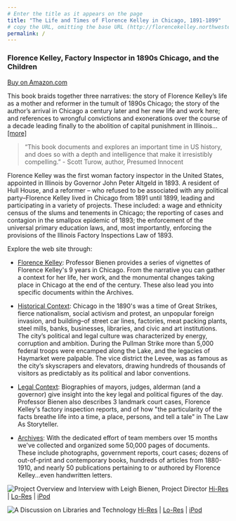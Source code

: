```yaml
---
# Enter the title as it appears on the page
title: "The Life and Times of Florence Kelley in Chicago, 1891-1899"
# copy the URL, omitting the base URL (http://florencekelley.northwestern.edu/)
permalink: /
---
```


### Florence Kelley, Factory Inspector in 1890s Chicago, and the Children

[Buy on Amazon.com](http://www.amazon.com/Florence-Kelley-Children-Factory-Inspector/dp/0692291180)

This book braids together three narratives: the story of Florence Kelley’s life as a mother and reformer in the tumult of 1890s Chicago; the story of the author’s arrival in Chicago a century later and her new life and work here; and references to wrongful convictions and exonerations over the course of a decade leading finally to the abolition of capital punishment in Illinois...[[more]](http://florencekelley.northwestern.edu/about/book)

> “This book documents and explores an important time in US history, and does so with a depth and intelligence that make it irresistibly compelling.” - Scott Turow, author, Presumed Innocent

Florence Kelley was the first woman factory inspector in the United States, appointed in Illinois by Governor John Peter Altgeld in 1893. A resident of Hull House, and a reformer – who refused to be associated with any political party–Florence Kelley lived in Chicago from 1891 until 1899, leading and participating in a variety of projects. These included: a wage and ethnicity census of the slums and tenements in Chicago; the reporting of cases and contagion in the smallpox epidemic of 1893; the enforcement of the universal primary education laws, and, most importantly, enforcing the provisions of the Illinois Factory Inspections Law of 1893.

Explore the web site through:

- [Florence Kelley](http://florencekelley.northwestern.edu/florence): Professor Bienen provides a series of vignettes of Florence Kelley's 9 years in Chicago. From the narrative you can gather a context for her life, her work, and the monumental changes taking place in Chicago at the end of the century. These also lead you into specific documents within the Archives.

- [Historical Context](http://florencekelley.northwestern.edu/historical/): Chicago in the 1890's was a time of Great Strikes, fierce nationalism, social activism and protest, an unpopular foreign invasion, and building–of street car lines, factories, meat packing plants, steel mills, banks, businesses, libraries, and civic and art institutions. The city’s political and legal culture was characterized by energy, corruption and ambition. During the Pullman Strike more than 5,000 federal troops were encamped along the Lake, and the legacies of Haymarket were palpable. The vice district the Levee, was as famous as the city’s skyscrapers and elevators, drawing hundreds of thousands of visitors as predictably as its political and labor conventions.

- [Legal Context](http://florencekelley.northwestern.edu/legal): Biographies of mayors, judges, alderman (and a governor) give insight into the key legal and political figures of the day. Professor Bienen also describes 3 landmark court cases, Florence Kelley's factory inspection reports, and of how "the particularity of the facts breathe life into a time, a place, persons, and tell a tale" in The Law As Storyteller.

- [Archives](http://florencekelley.northwestern.edu/archives/): With the dedicated effort of team members over 15 months we've collected and organized some 50,000 pages of documents. These include photographs, government reports, court cases; dozens of out-of-print and contemporary books, hundreds of articles from 1880-1910, and nearly 50 publications pertaining to or authored by Florence Kelley...even handwritten letters.

![Project Overview and Interview with Leigh Bienen, Project Director]()
[Hi-Res]() | [Lo-Res]() | [iPod]()

![A Discussion on Libraries and Technology]()
[Hi-Res]() | [Lo-Res]() | [iPod]()
